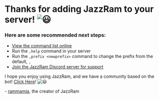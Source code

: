 # Thanks for adding JazzRam to your server! <img class="emoji" draggable="false" class="emoji" alt="😃" src="https://twemoji.maxcdn.com/v/latest/svg/1f603.svg">

### Here are some recommended next steps:

* [View the command list online](https://smilecord.github.io)
* Run the `,help` command in your server
* Run the `,prefix <newprefix>` command to change the prefix from the default, `,`
* [Join the JazzRam Discord server for support](https://discord.gg/kz2ab6RRuk)

I hope you enjoy using JazzRam, and we have a community based on the bot! [Click Here](https://discord.gg/amqCFZJ)! <img class="emoji" draggable="false" class="emoji" alt="😃" src="https://twemoji.maxcdn.com/v/latest/svg/1f609.svg">

\- [rammamia](https://rammamia.github.io), the creator of JazzRam
